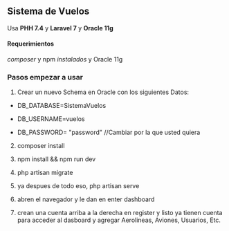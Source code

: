 
## Sistema de Vuelos

Usa **PHH 7.4** y **Laravel 7**  y **Oracle 11g**

#### Requerimientos

_composer_ y npm _instalados_ y Oracle 11g

  
### Pasos empezar a usar

1) Crear un nuevo Schema en Oracle con los siguientes Datos:

- DB_DATABASE=SistemaVuelos

- DB_USERNAME=vuelos

- DB_PASSWORD= "password" //Cambiar por la que usted quiera

2) composer install

3) npm install && npm run dev

4) php artisan migrate

5) ya despues de todo eso, php artisan serve

6) abren el navegador y le dan en enter dashboard

7) crean una cuenta arriba a la derecha en register y listo ya tienen cuenta para acceder al dasboard y agregar Aerolineas, Aviones, Usuarios, Etc.
  
